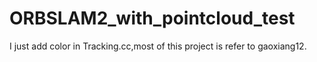 # ORBSLAM2_with_pointcloud_test
I just add color in Tracking.cc,most of this project is refer to gaoxiang12.
